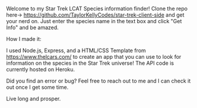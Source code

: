 Welcome to my Star Trek LCAT Species information finder! Clone the repo here-> https://github.com/TaylorKellyCodes/star-trek-client-side and get your nerd on. Just enter the species name in the text box and click "Get Info" and be amazed.

How I made it:

I used Node.js, Express, and a HTML/CSS Template from https://www.thelcars.com/ to create an app that you can use to look for information on the species in the Star Trek universe! The API code is currently hosted on Heroku.

Did you find an error or bug? Feel free to reach out to me and I can check it out once I get some time.

Live long and prosper.
